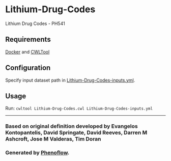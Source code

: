 # Lithium-Drug-Codes

Lithium Drug Codes - PH541

## Requirements

[Docker](https://docs.docker.com/install/) and [CWLTool](https://github.com/common-workflow-language/cwltool#install)

## Configuration

Specify input dataset path in [Lithium-Drug-Codes-inputs.yml](Lithium-Drug-Codes-inputs.yml).

## Usage

Run: `cwltool Lithium-Drug-Codes.cwl Lithium-Drug-Codes-inputs.yml`

***

### Based on original definition developed by Evangelos Kontopantelis, David Springate, David Reeves, Darren M Ashcroft, Jose M Valderas, Tim Doran
### Generated by [Phenoflow](https://kclhi.org/phenoflow).
